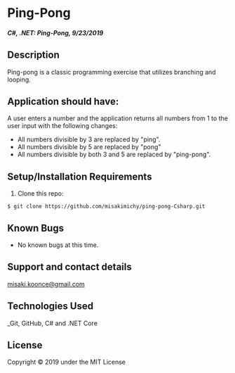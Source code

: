 # Ping-Pong

#### _C#, .NET: Ping-Pong, 9/23/2019_

## Description
Ping-pong is a classic programming exercise that utilizes branching and looping.

## Application should have:

A user enters a number and the application returns all numbers from 1 to the user input with the following changes:
- All numbers divisible by 3 are replaced by "ping".
- All numbers divisible by 5 are replaced by "pong"
- All numbers divisible by both 3 and 5 are replaced by "ping-pong".


## Setup/Installation Requirements

1. Clone this repo:
```
$ git clone https://github.com/misakimichy/ping-pong-Csharp.git
```


## Known Bugs
* No known bugs at this time.

## Support and contact details
 misaki.koonce@gmail.com

## Technologies Used
_Git, GitHub, C# and .NET Core


## License
Copyright © 2019 under the MIT License